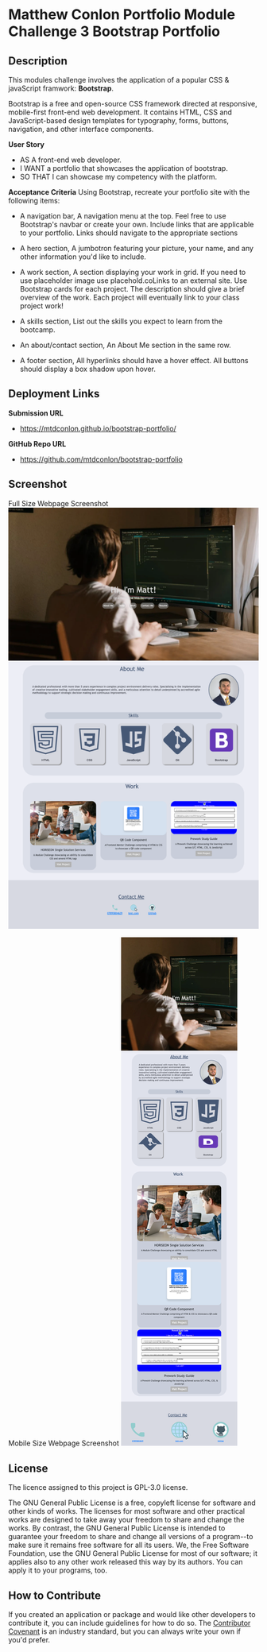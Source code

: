 # Matthew Conlon Portfolio Module Challenge 3 Bootstrap Portfolio

## Description
This modules challenge involves the application of a popular CSS & javaScript framwork: **Bootstrap**.

Bootstrap is a free and open-source CSS framework directed at responsive, mobile-first front-end web development. It contains HTML, CSS and JavaScript-based design templates for typography, forms, buttons, navigation, and other interface components.

**User Story**
- AS A front-end web developer.
- I WANT a portfolio that showcases the application of bootstrap.
- SO THAT I can showcase my competency with the platform.

**Acceptance Criteria** 
Using Bootstrap, recreate your portfolio site with the following items:
- A navigation bar, A navigation menu at the top. Feel free to use Bootstrap's navbar or create your own. Include links that are applicable to your portfolio. Links should navigate to the appropriate sections

- A hero section, A jumbotron featuring your picture, your name, and any other information you'd like to include.

- A work section, A section displaying your work in grid. If you need to use placeholder image use placehold.coLinks to an external site. Use Bootstrap cards for each project. The description should give a brief overview of the work. Each project will eventually link to your class project work!

- A skills section, List out the skills you expect to learn from the bootcamp.

- An about/contact section, An About Me section in the same row.

- A footer section, All hyperlinks should have a hover effect. All buttons should display a box shadow upon hover.

## Deployment Links
**Submission URL**
- https://mtdconlon.github.io/bootstrap-portfolio/

**GitHub Repo URL**
- https://github.com/mtdconlon/bootstrap-portfolio

## Screenshot
Full Size Webpage Screenshot
![example image](/images/fullsize_webpage_screenshot.png)

Mobile Size Webpage Screenshot
![example image](/images/mobile_size_webpage.png)

## License
The licence assigned to this project is GPL-3.0 license.

The GNU General Public License is a free, copyleft license for software and other kinds of works. The licenses for most software and other practical works are designed to take away your freedom to share and change the works. By contrast, the GNU General Public License is intended to guarantee your freedom to share and change all versions of a program--to make sure it remains free software for all its users. We, the Free Software Foundation, use the GNU General Public License for most of our software; it applies also to any other work released this way by its authors. You can apply it to your programs, too.

## How to Contribute
If you created an application or package and would like other developers to contribute it, you can include guidelines for how to do so. The [Contributor Covenant](https://www.contributor-covenant.org/) is an industry standard, but you can always write your own if you'd prefer.
